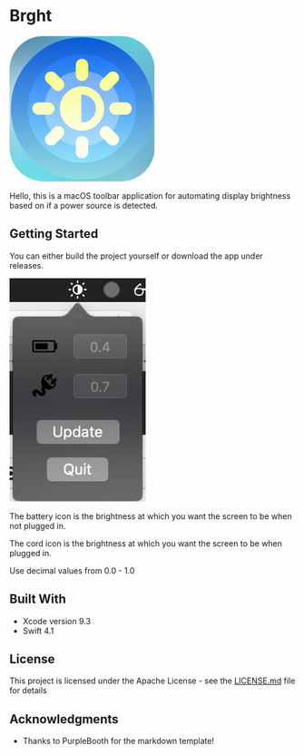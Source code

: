 # Brght

<img src="Images/AppIcon.png" width="256">

Hello, this is a macOS toolbar application for automating display brightness based on if a power source is detected.

## Getting Started

You can either build the project yourself or download the app under releases.

<img src="Images/Image1.png">

The battery icon is the brightness at which you want the screen to be when not plugged in.  

The cord icon is the brightness at which you want the screen to be when plugged in.  

Use decimal values from 0.0 - 1.0

## Built With

* Xcode version 9.3
* Swift 4.1

## License

This project is licensed under the Apache License - see the [LICENSE.md](LICENSE.md) file for details

## Acknowledgments

* Thanks to PurpleBooth for the markdown template!
